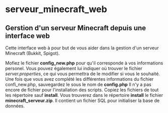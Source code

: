 # serveur_minecraft_web
<h2>Gerstion d'un serveur Minecraft depuis une interface web</h2>

Cette interface web à pour but de vous aider dans la gestion d'un serveur Minecraft (Bukkit, Spigot).

Mofiez le fichier <b>config_new.php</b> pour qu'il corresponde à vos informations personel. Vous pouvez également lui indiquer où trouver le fichier <i>server.properties</i>, ce qui vous permettra de le modifier si vous le souhaité.
Une fois que vous avez complété les différentes informations du fichier confi_new.php, sauvegardez le sous le nom de <b>config.php</b>
Il n'y a pas encore de fichier pour l'installation des scripts.
Copiez les fichiers de tout les répertoire sauf <b>install</b>. Vous trouverez dans le répertoire <b>install</b>
le fichier <b>minecraft_serveur.zip</b>. Il contient un fichier SQL pour initialiser la base de données.

